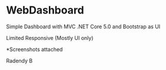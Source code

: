 # WebDashboard
Simple Dashboard with MVC .NET Core 5.0 and Bootstrap as UI


Limited Responsive (Mostly UI only)

*Screenshots attached

Radendy B
